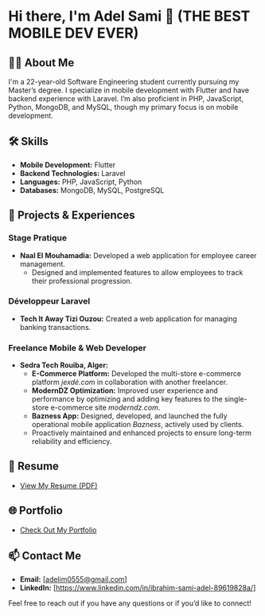 # Hi there, I'm Adel Sami 👋 (THE BEST MOBILE DEV EVER)

## 👨‍💻 About Me
I'm a 22-year-old Software Engineering student currently pursuing my Master’s degree. I specialize in mobile development with Flutter and have backend experience with Laravel. I’m also proficient in PHP, JavaScript, Python, MongoDB, and MySQL, though my primary focus is on mobile development.

## 🛠️ Skills
- **Mobile Development:** Flutter  
- **Backend Technologies:** Laravel  
- **Languages:** PHP, JavaScript, Python  
- **Databases:** MongoDB, MySQL, PostgreSQL  

## 🌟 Projects & Experiences

### **Stage Pratique**  
- **Naal El Mouhamadia:** Developed a web application for employee career management.  
  - Designed and implemented features to allow employees to track their professional progression.  

### **Développeur Laravel**  
- **Tech It Away Tizi Ouzou:** Created a web application for managing banking transactions.  

### **Freelance Mobile & Web Developer**  
- **Sedra Tech Rouiba, Alger:**  
  - **E-Commerce Platform:** Developed the multi-store e-commerce platform *jexdé.com* in collaboration with another freelancer.  
  - **ModernDZ Optimization:** Improved user experience and performance by optimizing and adding key features to the single-store e-commerce site *moderndz.com*.  
  - **Bazness App:** Designed, developed, and launched the fully operational mobile application *Bazness*, actively used by clients.  
  - Proactively maintained and enhanced projects to ensure long-term reliability and efficiency.  

## 📝 Resume
- [View My Resume (PDF)](https://github.com/samidev016/samidev016/blob/main/CV_2025-01-24_Ibrahim%20Sami_Adel.pdf)

## 🌐 Portfolio
- [Check Out My Portfolio](https://samidev016.github.io/SamiPorftoflio/)  

## 📫 Contact Me
- **Email:** [adelim0555@gmail.com]  
- **LinkedIn:** [https://www.linkedin.com/in/ibrahim-sami-adel-89619828a/]  

Feel free to reach out if you have any questions or if you’d like to connect!
